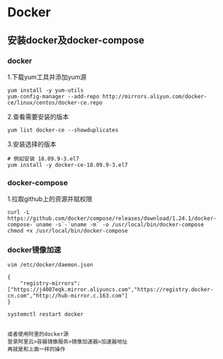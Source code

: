 # Docker

## 安装docker及docker-compose

### docker
1.下载yum工具并添加yum源
```
yum install -y yum-utils
yum-config-manager --add-repo http://mirrors.aliyun.com/docker-ce/linux/centos/docker-ce.repo
```
2.查看需要安装的版本
```shell script
yum list docker-ce --showduplicates
```
3.安装选择的版本
```
# 例如安装 18.09.9-3.el7
yum install -y docker-ce-18.09.9-3.el7
```
### docker-compose
1.拉取github上的资源并赋权限
```
curl -L https://github.com/docker/compose/releases/download/1.24.1/docker-compose-`uname -s`-`uname -m` -o /usr/local/bin/docker-compose
chmod +x /usr/local/bin/docker-compose
```

### docker镜像加速
```
vim /etc/docker/daemon.json

{
    "registry-mirrors": ["https://j4087eqk.mirror.aliyuncs.com","https://registry.docker-cn.com","http://hub-mirror.c.163.com"]
}

systemctl restart docker


或者使用阿里的docker源
登录阿里云>容器镜像服务>镜像加速器>加速器地址
再就是和上面一样的操作

```